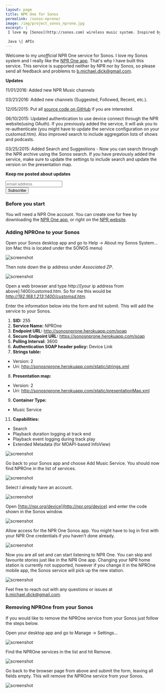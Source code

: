 ```yaml
---
layout: page
title: NPR One for Sonos
permalink: /sonos-nprone/
image: /img/project_sonos_nprone.jpg
excerpt: |
 I love my [Sonos](http://sonos.com) wireless music system. Inspired by the work of [Rahim S](http://www.hirahim.com/blog/2014/07/10/shutting-down-soundcloud-on-sonos/), I built a service to integrate the NPROne radio service into Sonos using the [Sonos API](http://musicpartners.sonos.com).
 
 Java \| APIs
---
```


Welcome to my *unofficial* NPR One service for Sonos. I love my Sonos system and I really like the [NPR One app](http://www.npr.org/about/products/npr-one/). That's why I have built this service. This service is supported neither by NPR nor by Sonos, so please send all feedback and problems to [b.michael.dick@gmail.com](mailto:b.michael.dick@gmail.com).

**Updates**

11/01/2016: Added new NPR Music channels

03/21/2016: Added new channels (Suggested, Followed, Recent, etc.). 

12/05/2015: Put all [source code on GitHub](https://github.com/bertique/SonosNPROneServer) if you are interested.

06/10/2015: Updated authentication to use device connect through the NPR website(using OAuth). If you previously added the service, it will ask you to re-authenticate (you might have to update the service configuration on your customsd.htm). Also improved search to include aggregation lists of shows and podcasts.

03/25/2015: Added Search and Suggestions - Now you can search through the NPR archive using the Sonos search. If you have previously added the service, make sure to update the settings to include search and update the version on the presentation map.

**Keep me posted about updates**

<!-- Begin MailChimp Signup Form -->
<link href="//cdn-images.mailchimp.com/embedcode/slim-081711.css" rel="stylesheet" type="text/css">
<style type="text/css">
	#mc_embed_signup{background:#fff; clear:left; font:14px Helvetica,Arial,sans-serif; }
	#mc_embed_signup form{padding:0; }
</style>
<div id="mc_embed_signup">
<form action="//michaeldick.us11.list-manage.com/subscribe/post?u=6514e7cf250dcbb3bf07ad690&amp;id=6abfd24149" method="post" id="mc-embedded-subscribe-form" name="mc-embedded-subscribe-form" class="validate" target="_blank" novalidate>
<div id="mc_embed_signup_scroll">
<input type="email" value="" name="EMAIL" class="email" id="mce-EMAIL" placeholder="email address" required>
<!-- real people should not fill this in and expect good things - do not remove this or risk form bot signups-->
<div style="position: absolute; left: -5000px;"><input type="text" name="b_6514e7cf250dcbb3bf07ad690_6abfd24149" tabindex="-1" value=""></div>
<div class="clear"><input type="submit" value="Subscribe" name="subscribe" id="mc-embedded-subscribe" class="button"></div>
</div>
</form>
</div>

<!--End mc_embed_signup-->
 
 
### Before you start
You will need a NPR One account. You can create one for free by downloading the [NPR One app](http://www.npr.org/about/products/npr-one/), or right on the [NPR website](http://www.npr.org/templates/reg/).

### Adding NPROne to your Sonos
Open your Sonos desktop app and go to Help ->  About my Sonos System... (on Mac this is located under the SONOS menu)

![screenshot](/img/sonos-nprone/sonos-init.png)

Then note down the ip address under *Associated ZP*. 

![screenshot](/img/sonos-nprone/sonos-ip.png)

Open a web browser and type http://[your ip address from above]:1400/customsd.htm. So for me this would be *http://192.168.1.213:1400/customsd.htm*.

Enter the information below into the form and hit submit. This will add the service to your Sonos.

1. **SID:** 255
2. **Service Name:** NPROne
3. **Endpoint URL:** http://sonosnprone.herokuapp.com/soap
4. **Secure Endpoint URL:** https://sonosnprone.herokuapp.com/soap
5. **Polling Interval:** 3600
6. **Authentication SOAP header policy:** Device Link
7. **Strings table:** 
 * Version: 2
 * Uri: http://sonosnprone.herokuapp.com/static/strings.xml
8. **Presentation map:**
 * Version: 2
 * Uri: http://sonosnprone.herokuapp.com/static/presentationMap.xml
9. **Container Type:**
 * Music Service
11. **Capabilities:**
 * Search
 * Playback duration logging at track end
 * Playback event logging during track play
 * Extended Metadata (for MOAPI-based InfoView)
 
![screenshot](/img/sonos-nprone/sonos-add3.png)

Go back to your Sonos app and choose Add Music Service. You should now find NPROne in the list of services.

![screenshot](/img/sonos-nprone/sonos-service.png)

Select I already have an account.

![screenshot](/img/sonos-nprone/sonos-add-1.png)

Open [http://npr.org/device](http://npr.org/device) and enter the code shown in the Sonos window.

![screenshot](/img/sonos-nprone/sonos-add-2.png)

Allow access for the NPR One Sonos app. You might have to log in first with your NPR One credentials if you haven't done already.

![screenshot](/img/sonos-nprone/sonos-add-3.png)

Now you are all set and can start listening to NPR One. You can skip and favourite stories just like in the NPR One app. Changing your NPR home station is currently not supported, however if you change it in the NPROne mobile app, the Sonos service will pick up the new station.

![screenshot](/img/sonos-nprone/sonos-done2.png)

Feel free to reach out with any questions or issues at [b.michael.dick@gmail.com](mailto:b.michael.dick@gmail.com).

### Removing NPROne from your Sonos
If you would like to remove the NPROne service from your Sonos just follow the steps below.

Open your desktop app and go to Manage -> Settings...

![screenshot](/img/sonos-nprone/sonos-remove.png)

Find the NPROne services in the list and hit Remove.

![screenshot](/img/sonos-nprone/sonos-remove-2.png)

Go back to the browser page from above and submit the form, leaving all fields empty. This will remove the NPROne service from your Sonos.

![screenshot](/img/sonos-nprone/sonos-remove-3.png)


